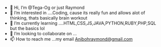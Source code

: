 - 👋 Hi, I’m @Tega-Og or just Raymond
- 👀 I’m interested in ....Coding, cause its really fun and allows alot of thinking, thats basically brain workout
- 🌱 I’m currently learning ....HTML,CSS,JS,JAVA,PYTHON,RUBY,PHP,SQL but the basics lol
- 💞️ I’m looking to collaborate on ...
- 📫 How to reach me ...my email Anibohraymond@gmail.com

<!---
Tega-Og/Tega-Og is a ✨ special ✨ repository because its `README.md` (this file) appears on your GitHub profile.
You can click the Preview link to take a look at your changes.
--->
